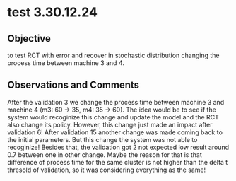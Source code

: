 # test 3.30.12.24
## Objective 

to test RCT with error and recover in stochastic distribution changing the process time between machine 3 and 4.

## Observations and Comments
After the validation 3 we change the process time between machine 3 and machine 4 (m3: 60 -> 35, m4: 35 -> 60). The idea would be to see if the system would recoginize this change and update the model and the RCT also change its policy. However, this change just made an impact after validation 6! After validation 15 another change was made coming back to the initial parameters. But this change the system was not able to recoginize! Besides that, the validation got 2 not expected low result around 0.7 between one in other change. Maybe the reason for that is that difference of process time for the same cluster is not higher than the delta t thresold of validation, so it was considering everything as the same!

